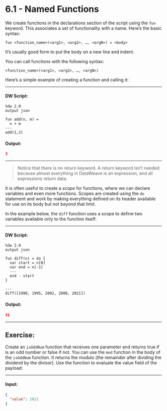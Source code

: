 # 6.1 - Named Functions

We create functions in the declarations section of the script using the `fun` keyword. This associates a set of functionality with a name. Here’s the basic syntax:

```
fun <function_name>(<arg1>, <arg2>, …, <argN>) = <body>
```

It’s usually good form to put the body on a new line and indent.

You can call functions with the following syntax:

```
<function_name>(<arg1>, <arg2>, …, <argN>)
```

Here’s a simple example of creating a function and calling it:

---
#### DW Script:
```dw
%dw 2.0
output json

fun add(n, m) =
  n + m
---
add(1,2)
```
#### Output:
```json
3
```
---

> Notice that there is no return keyword. A return keyword isn’t needed because almost everything in DataWeave is an expression, and all expressions return data.

It is often useful to create a _scope_ for functions, where we can declare variables and even more functions. Scopes are created using the `do` statement and work by making everything defined on its header available for use on its body but not beyond that limit.

In the example below, the `diff` function uses a scope to define two variables available only to the function itself:

---
#### DW Script:
```dw
%dw 2.0
output json

fun diff(n) = do {
  var start = n[0]
  var end = n[-1]
  ---
  end - start
}

---
diff([1990, 1995, 2002, 2008, 2021])
```
#### Output:
```json
31
```
---

## Exercise:

Create an `isOddNum` function that receives one parameter and returns true if is an odd number or false if not. You can use the `mod` function in the body of the `isOddNum` function. It returns the modulo (the remainder after dividing the dividend by the divisor). Use the function to evaluate the value field of the payload:

---
#### Input:
```json
{
  "value": 2021
}
```
